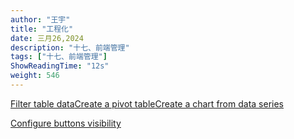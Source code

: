```yaml
---
author: "王宇"
title: "工程化"
date: 三月26,2024
description: "十七、前端管理"
tags: ["十七、前端管理"]
ShowReadingTime: "12s"
weight: 546
---
```

[Filter table data](#)[Create a pivot table](#)[Create a chart from data series](#)

[Configure buttons visibility](/users/tfac-settings.action)